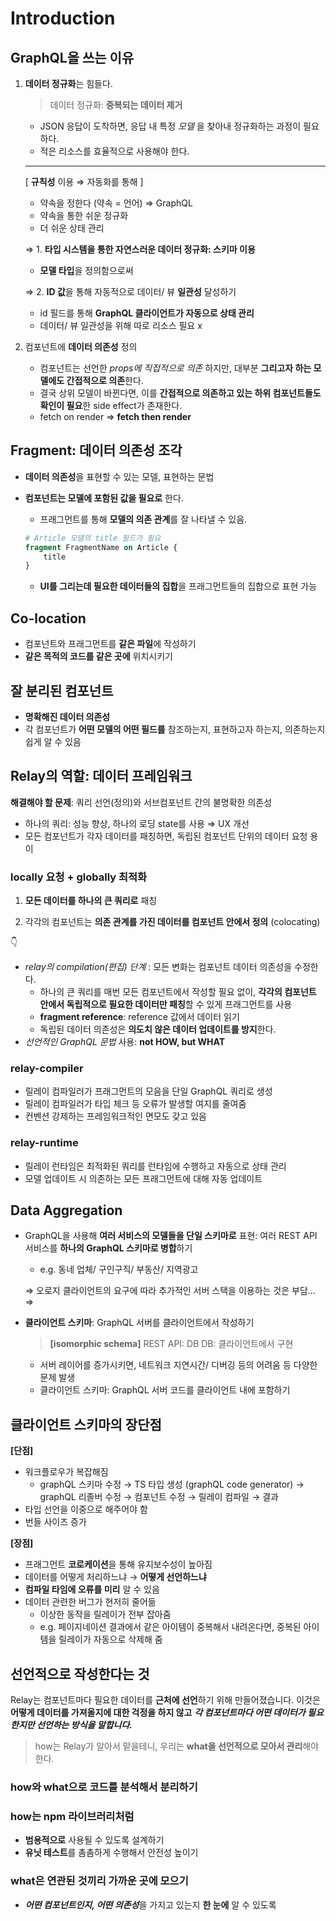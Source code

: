# Introduction

## GraphQL을 쓰는 이유

1. **데이터 정규화**는 힘들다.
    
    > 데이터 정규화: **중복되는 데이터 제거**
    > 
    - JSON 응답이 도착하면, 응답 내 특정 *모델* 을 찾아내 정규화하는 과정이 필요하다.
    - 적은 리소스를 효율적으로 사용해야 한다.
    
    ---
    
    [ **규칙성** 이용 ⇒ 자동화를 통해 ]
    
    - 약속을 정한다 (약속 = 언어) ⇒ GraphQL
    - 약속을 통한 쉬운 정규화
    - 더 쉬운 상태 관리
    
    ⇒ 1. **타입 시스템을 통한 자연스러운 데이터 정규화: 스키마 이용**
    
    - **모델 타입**을 정의함으로써
    
    ⇒ 2. **ID 값**을 통해 자동적으로 데이터/ 뷰 **일관성** 달성하기
    
    - id 필드를 통해 **GraphQL 클라이언트가 자동으로 상태 관리**
    - 데이터/ 뷰 일관성을 위해 따로 리소스 필요 x
2. 컴포넌트에 **데이터 의존성** 정의
    - 컴포넌트는 선언한 *props에 직접적으로 의존* 하지만, 대부분 **그리고자 하는 모델에도 간접적으로 의존**한다.
    - 결국 상위 모델이 바뀐다면, 이를 **간접적으로 의존하고 있는 하위 컴포넌트들도 확인이 필요**한 side effect가 존재한다.
    - fetch on render ⇒ **fetch then render**

## Fragment: 데이터 의존성 조각

- **데이터 의존성**을 표현할 수 있는 모델, 표현하는 문법
- **컴포넌트는 모델에 포함된 값을 필요로** 한다.
    - 프래그먼트를 통해 **모델의 의존 관계**를 잘 나타낼 수 있음.
    
    ```graphql
    # Article 모델의 title 필드가 필요
    fragment FragmentName on Article {
    	title
    }
    ```
    
    - **UI를 그리는데 필요한 데이터들의 집합**을 프래그먼트들의 집합으로 표현 가능

## Co-location

- 컴포넌트와 프래그먼트를 **같은 파일**에 작성하기
- **같은 목적의 코드를 같은 곳에** 위치시키기

## 잘 분리된 컴포넌트

- **명확해진 데이터 의존성**
- 각 컴포넌트가 **어떤 모델의 어떤 필드를** 참조하는지, 표현하고자 하는지, 의존하는지 쉽게 알 수 있음

## Relay의 역할: 데이터 프레임워크

**해결해야 할 문제**: 쿼리 선언(정의)와 서브컴포넌트 간의 불명확한 의존성

- 하나의 쿼리: 성능 향상, 하나의 로딩 state를 사용 ⇒ UX 개선
- 모든 컴포넌트가 각자 데이터를 패칭하면, 독립된 컴포넌트 단위의 데이터 요청 용이

### locally 요청 + globally 최적화

1) **모든 데이터를 하나의 큰 쿼리로** 패칭

2) 각각의 컴포넌트는 **의존 관계를 가진 데이터를 컴포넌트 안에서 정의** (colocating)

👇

- *relay의 compilation(편집) 단계* : 모든 변화는 컴포넌트 데이터 의존성을 수정한다.
    - 하나의 큰 쿼리를 매번 모든 컴포넌트에서 작성할 필요 없이, **각각의 컴포넌트 안에서 독립적으로 필요한 데이터만 패칭**할 수 있게 프래그먼트를 사용
    - **fragment reference**: reference 값에서 데이터 읽기
    - 독립된 데이터 의존성은 **의도치 않은 데이터 업데이트를 방지**한다.
- *선언적인 GraphQL 문법* 사용: **not HOW, but WHAT**

### relay-compiler

- 릴레이 컴파일러가 프래그먼트의 모음을 단일 GraphQL 쿼리로 생성
- 릴레이 컴파일러가 타입 체크 등 오류가 발생할 여지를 줄여줌
- 컨벤션 강제하는 프레임워크적인 면모도 갖고 있음

### relay-runtime

- 릴레이 런타임은 최적화된 쿼리를 런타임에 수행하고 자동으로 상태 관리
- 모델 업데이트 시 의존하는 모든 프래그먼트에 대해 자동 업데이트

## Data Aggregation

- GraphQL을 사용해 **여러 서비스의 모델들을 단일 스키마로** 표현: 여러 REST API 서비스를 **하나의 GraphQL 스키마로 병합**하기
    - e.g. 동네 업체/ 구인구직/ 부동산/ 지역광고
    
    ⇒ 오로지 클라이언트의 요구에 따라 추가적인 서버 스택을 이용하는 것은 부담... ⇒
    
- **클라이언트 스키마**: GraphQL 서버를 클라이언트에서 작성하기
    
    > **[isomorphic schema]**
    REST API: DB
    DB: 클라이언트에서 구현
    > 
    - 서버 레이어를 증가시키면, 네트워크 지연시간/ 디버깅 등의 어려움 등 다양한 문제 발생
    - 클라이언트 스키마: GraphQL 서버 코드를 클라이언트 내에 포함하기
    

## 클라이언트 스키마의 장단점

**[단점]**

- 워크플로우가 복잡해짐
    - graphQL 스키마 수정 → TS 타입 생성 (graphQL code generator) → graphQL 리졸버 수정 → 컴포넌트 수정 → 릴레이 컴파일 → 결과
- 타입 선언을 이중으로 해주어야 함
- 번들 사이즈 증가

**[장점]**

- 프래그먼트 **코로케이션**을 통해 유지보수성이 높아짐
- 데이터를 어떻게 처리하느냐 → **어떻게 선언하느냐**
- **컴파일 타임에 오류를 미리** 알 수 있음
- 데이터 관련한 버그가 현저히 줄어듦
    - 이상한 동작을 릴레이가 전부 잡아줌
    - e.g. 페이지네이션 결과에서 같은 아이템이 중복해서 내려온다면, 중복된 아이템을 릴레이가 자동으로 삭제해 줌

## 선언적으로 작성한다는 것

Relay는 컴포넌트마다 필요한 데이터를 **근처에 선언**하기 위해 만들어졌습니다. 이것은 **어떻게 데이터를 가져올지에 대한 걱정을 하지 않고** ***각 컴포넌트마다 어떤 데이터가 필요한지만 선언하는 방식을 말합니다.***

> how는 Relay가 알아서 맡을테니, 우리는 **what을 선언적으로 모아서 관리**해야 한다.
> 

### how와 what으로 코드를 분석해서 분리하기

### how는 npm 라이브러리처럼

- **범용적으로** 사용될 수 있도록 설계하기
- **유닛 테스트**를 촘촘하게 수행해서 안전성 높이기

### what은 연관된 것끼리 가까운 곳에 모으기

- ***어떤 컴포넌트인지, 어떤 의존성***을 가지고 있는지 **한 눈에** 알 수 있도록